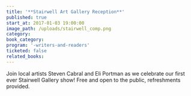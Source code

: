 ```yaml
---
title: '**Stairwell Art Gallery Reception**'
published: true
start_at: 2017-01-03 19:00:00
image_path: /uploads/stairwell_comp.png
category:
book_category:
program: '-writers-and-readers'
ticketed: false
related_books:
---
```



Join local artists Steven Cabral and Eli Portman as we celebrate our first ever Stairwell Gallery show! Free and open to the public, refreshments provided.
